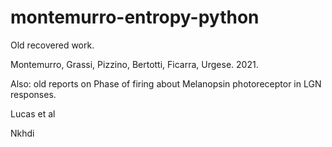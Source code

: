 # montemurro-entropy-python
Old recovered work.

Montemurro, Grassi, Pizzino, Bertotti, Ficarra, Urgese. 2021.


Also: old reports on Phase of firing
about Melanopsin photoreceptor in LGN responses.

Lucas et al 


Nkhdi
